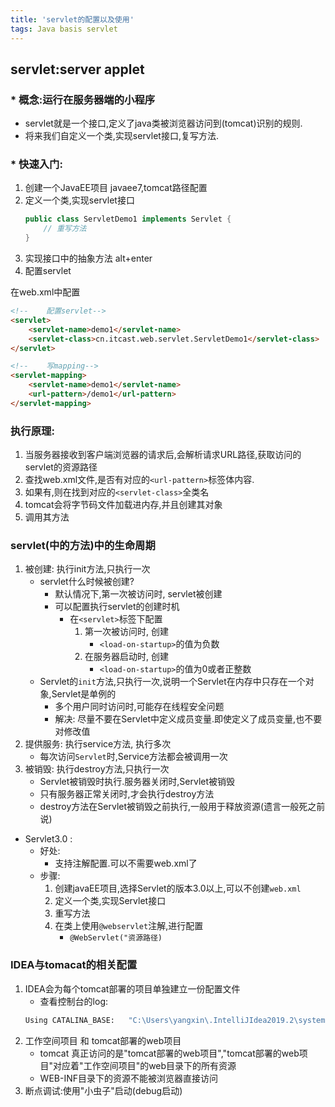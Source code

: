 ```yaml
---
title: 'servlet的配置以及使用'
tags: Java basis servlet
---
```


## servlet:server applet
### * 概念:运行在服务器端的小程序
* servlet就是一个接口,定义了java类被浏览器访问到(tomcat)识别的规则.
* 将来我们自定义一个类,实现servlet接口,复写方法.

### * 快速入门:
1. 创建一个JavaEE项目
javaee7,tomcat路径配置
2. 定义一个类,实现servlet接口
    ```java
    public class ServletDemo1 implements Servlet {
        // 重写方法
    }
    ```
3. 实现接口中的抽象方法
alt+enter
4. 配置servlet

在web.xml中配置
```html
<!--    配置servlet-->
<servlet>
    <servlet-name>demo1</servlet-name>
    <servlet-class>cn.itcast.web.servlet.ServletDemo1</servlet-class>
</servlet>

<!--    写mapping-->
<servlet-mapping>
    <servlet-name>demo1</servlet-name>
    <url-pattern>/demo1</url-pattern>
</servlet-mapping>
```

### 执行原理:
1. 当服务器接收到客户端浏览器的请求后,会解析请求URL路径,获取访问的servlet的资源路径
2. 查找web.xml文件,是否有对应的`<url-pattern>`标签体内容.
3. 如果有,则在找到对应的`<servlet-class>`全类名
4. tomcat会将字节码文件加载进内存,并且创建其对象
5. 调用其方法

### servlet(中的方法)中的生命周期    
1. 被创建: 执行init方法,只执行一次
    * servlet什么时候被创建?
        * 默认情况下,第一次被访问时, servlet被创建
        * 可以配置执行servlet的创建时机
            * 在`<servlet>`标签下配置
                1. 第一次被访问时, 创建
                    * `<load-on-startup>`的值为负数
                2. 在服务器启动时, 创建
                    * `<load-on-startup>`的值为0或者正整数
    * Servlet的`init`方法,只执行一次,说明一个Servlet在内存中只存在一个对象,Servlet是单例的
        * 多个用户同时访问时,可能存在线程安全问题
        * 解决: 尽量不要在Servlet中定义成员变量.即使定义了成员变量,也不要对修改值
2. 提供服务: 执行service方法, 执行多次
    * 每次访问`Servlet`时,Service方法都会被调用一次
3. 被销毁: 执行destroy方法,只执行一次
    * Servlet被销毁时执行.服务器关闭时,Servlet被销毁
    * 只有服务器正常关闭时,才会执行destroy方法
    * destroy方法在Servlet被销毁之前执行,一般用于释放资源(遗言一般死之前说)

* Servlet3.0 :
    * 好处:
        * 支持注解配置.可以不需要web.xml了
    * 步骤:
        1. 创建javaEE项目,选择Servlet的版本3.0以上,可以不创建`web.xml`
        2. 定义一个类,实现Servlet接口
        3. 重写方法
        4. 在类上使用`@webservlet`注解,进行配置
            - `@WebServlet("资源路径)`

### IDEA与tomacat的相关配置
1. IDEA会为每个tomcat部署的项目单独建立一份配置文件
    * 查看控制台的log:
    ```cmd
    Using CATALINA_BASE:   "C:\Users\yangxin\.IntelliJIdea2019.2\system\tomcat\Tomcat_8_5_47_java_web_2"
    ```
2. 工作空间项目 和 tomcat部署的web项目    
    * tomcat 真正访问的是"tomcat部署的web项目","tomcat部署的web项目"对应着"工作空间项目"的web目录下的所有资源
    * WEB-INF目录下的资源不能被浏览器直接访问
3. 断点调试:使用"小虫子"启动(debug启动)
        